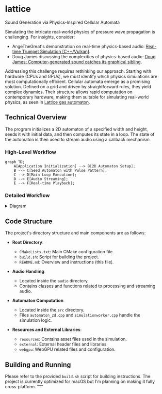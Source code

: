 # lattice

Sound Generation via Physics-Inspired Cellular Automata

Simulating the intricate real-world physics of pressure wave propagation is challenging. For insights, consider:
- AngeTheGreat's demonstration on real-time physics-based audio: [Real-time Trumpet Simulation [C++/Vulkan]](https://youtu.be/rGNUHigqUBM?t=119).
- Doug James discussing the complexities of physics-based audio: [Doug James: Computer-generated sound catches its graphical sibling](https://youtu.be/10zK-3SjTeY?t=479).

Addressing this challenge requires rethinking our approach. Starting with hardware (CPUs and GPUs), we must identify which physics simulations are most computationally efficient. Cellular automata emerge as a promising solution. Defined on a grid and driven by straightforward rules, they yield complex dynamics. Their structure allows rapid computation on contemporary hardware, making them suitable for simulating real-world physics, as seen in [Lattice gas automaton](https://en.wikipedia.org/wiki/Lattice_gas_automaton).

## Technical Overview

The program initializes a 2D automaton of a specified width and height, seeds it with initial data, and then computes its state in a loop. The state of the automaton is then used to stream audio using a callback mechanism.

### High-Level Workflow

```mermaid
graph TD;
    A[Application Initialization] --> B[2D Automaton Setup];
    B --> C[Seed Automaton with Pulse Pattern];
    C --> D[Main Loop Execution];
    D --> E[Audio Streaming];
    E --> F[Real-time Playback];
```
### Detailed Workflow

<details>

<summary>Diagram</summary>

```mermaid
graph TD;
    A1[Initialize Application] --> B1[Set up GLFW and Audio Handlers];
    B1 --> C1[Initialize 2D Automaton Grid];
    C1 --> D1[Seed with Pulse Pattern];
    D1 --> E1[Enter Main Loop];
    E1 --> F1[Compute Next State in Parallel];
    F1 --> G1[Swap Read/Write Buffers];
    G1 --> H1[Callback to Stream Audio];
    H1 --> I1[Fill Audio Buffer from Automaton State];
    I1 --> J1[Playback Audio];
    J1 --> E1;
```
</details>

## Code Structure

The project's directory structure and main components are as follows:

- **Root Directory**:
    - `CMakeLists.txt`: Main CMake configuration file.
    - `build.sh`: Script for building the project.
    - `README.md`: Overview and instructions (this file).

- **Audio Handling**:
    - Located inside the `audio` directory.
    - Contains classes and functions related to processing and streaming audio.

- **Automaton Computation**:
    - Located inside the `src` directory.
    - Files `automaton_2d.cpp` and `simulationworker.cpp` handle the simulation logic.

- **Resources and External Libraries**:
    - `resources`: Contains asset files used in the simulation.
    - `external`: External header files and libraries.
    - `webgpu`: WebGPU related files and configuration.

## Building and Running

Please refer to the provided `build.sh` script for building instructions. The project is currently optimized for macOS but I'm planning on making it fully cross-platform.
"""

